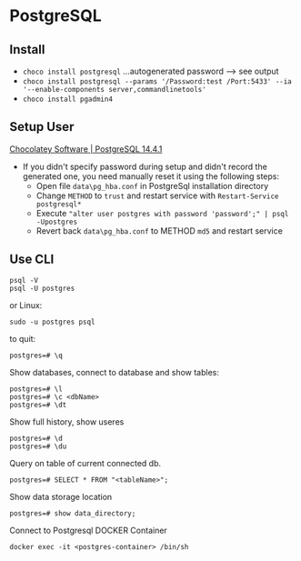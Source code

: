 # PostgreSQL

## Install

- `choco install postgresql` ...autogenerated password --> see output
- `choco install postgresql --params '/Password:test /Port:5433' --ia '--enable-components server,commandlinetools'`
- `choco install pgadmin4`

## Setup User

[Chocolatey Software | PostgreSQL 14.4.1](https://community.chocolatey.org/packages/postgresql "‌")

- If you didn't specify password during setup and didn't record the generated one, you need manually reset it using the following steps:
  - Open file `data\pg_hba.conf` in PostgreSql installation directory
  - Change `METHOD` to `trust` and restart service with `Restart-Service postgresql*`
  - Execute `"alter user postgres with password 'password';" | psql -Upostgres`
  - Revert back `data\pg_hba.conf` to METHOD `md5` and restart service

## Use CLI

``` shell
psql -V
psql -U postgres
```

or Linux:

```shell
sudo -u postgres psql
```

to quit:

```shell
postgres=# \q
```

Show databases, connect to database and show tables:

```shell
postgres=# \l
postgres=# \c <dbName>
postgres=# \dt
```

Show full history, show useres

```shell
postgres=# \d
postgres=# \du
```

Query on table of current connected db.

```shell
postgres=# SELECT * FROM "<tableName>";
```

Show data storage location

```shell
postgres=# show data_directory; 
```

Connect to Postgresql DOCKER Container

```shell
docker exec -it <postgres-container> /bin/sh
```
